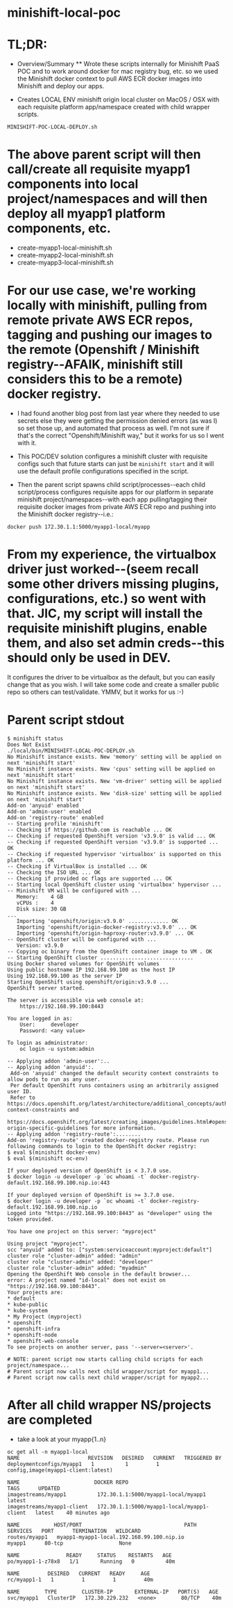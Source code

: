 # minishift-local-poc

# TL;DR:
* Overview/Summary
** Wrote these scripts internally for Minishift PaaS POC and to work around docker for mac registry bug, etc. so we used the Minishift docker context to pull AWS ECR docker images into Minishift and deploy our apps.

* Creates LOCAL ENV minishift origin local cluster on MacOS / OSX with each requisite platform app/namespace created with child wrapper scripts.
```
MINISHIFT-POC-LOCAL-DEPLOY.sh
```

# The above parent script will then call/create all requisite myapp1 components into local project/namespaces and will then deploy all myapp1 platform components, etc.
* create-myapp1-local-minishift.sh
* create-myapp2-local-minishift.sh
* create-myapp3-local-minishift.sh

# For our use case, we're working locally with minishift, pulling from remote private AWS ECR repos, tagging and pushing our images to the remote (Openshift / Minishift registry--AFAIK, minishift still considers this to be a remote) docker registry. 

* I had found another blog post from last year where they needed to use secrets else they were getting the permission denied errors (as was I) so set those up, and automated that process as well.  I'm not sure if that's the correct "Openshift/Minishift way," but it works for us so I went with it.

* This POC/DEV solution configures a minishift cluster with requisite configs such that future starts can just be `minishift start` and it will use the default profile configurations specified in the script.  
* Then the parent script spawns child script/processes--each child script/process configures requisite apps for our platform in separate minishift project/namespaces--with each app pulling/tagging their requisite docker images from private AWS ECR repo and pushing into the Minishift docker registry--i.e.:
```
docker push 172.30.1.1:5000/myapp1-local/myapp
```

# From my experience, the virtualbox driver just worked--(seem recall some other drivers missing plugins, configurations, etc.) so went with that.  JIC, my script will install the requisite minishift plugins, enable them, and also set admin creds--this should only be used in DEV.
It configures the driver to be virtualbox as the default, but you can easily change that as you wish.
I will take some code and create a smaller public repo so others can test/validate.  YMMV, but it works for us :-)

# Parent script stdout
```
$ minishift status
Does Not Exist
./local/bin/MINISHIFT-LOCAL-POC-DEPLOY.sh
No Minishift instance exists. New 'memory' setting will be applied on next 'minishift start'
No Minishift instance exists. New 'cpus' setting will be applied on next 'minishift start'
No Minishift instance exists. New 'vm-driver' setting will be applied on next 'minishift start'
No Minishift instance exists. New 'disk-size' setting will be applied on next 'minishift start'
Add-on 'anyuid' enabled
Add-on 'admin-user' enabled
Add-on 'registry-route' enabled
-- Starting profile 'minishift'
-- Checking if https://github.com is reachable ... OK
-- Checking if requested OpenShift version 'v3.9.0' is valid ... OK
-- Checking if requested OpenShift version 'v3.9.0' is supported ... OK
-- Checking if requested hypervisor 'virtualbox' is supported on this platform ... OK
-- Checking if VirtualBox is installed ... OK
-- Checking the ISO URL ... OK
-- Checking if provided oc flags are supported ... OK
-- Starting local OpenShift cluster using 'virtualbox' hypervisor ...
-- Minishift VM will be configured with ...
   Memory:    4 GB
   vCPUs :    4
   Disk size: 30 GB
...
   Importing 'openshift/origin:v3.9.0' ............. OK
   Importing 'openshift/origin-docker-registry:v3.9.0' ... OK
   Importing 'openshift/origin-haproxy-router:v3.9.0' ... OK
-- OpenShift cluster will be configured with ...
   Version: v3.9.0
-- Copying oc binary from the OpenShift container image to VM . OK
-- Starting OpenShift cluster ..............................
Using Docker shared volumes for OpenShift volumes
Using public hostname IP 192.168.99.100 as the host IP
Using 192.168.99.100 as the server IP
Starting OpenShift using openshift/origin:v3.9.0 ...
OpenShift server started.

The server is accessible via web console at:
    https://192.168.99.100:8443

You are logged in as:
    User:     developer
    Password: <any value>

To login as administrator:
    oc login -u system:admin

-- Applying addon 'admin-user':..
-- Applying addon 'anyuid':.
 Add-on 'anyuid' changed the default security context constraints to allow pods to run as any user.
 Per default OpenShift runs containers using an arbitrarily assigned user ID.
 Refer to https://docs.openshift.org/latest/architecture/additional_concepts/authorization.html#security-context-constraints and
 https://docs.openshift.org/latest/creating_images/guidelines.html#openshift-origin-specific-guidelines for more information.
-- Applying addon 'registry-route':........
Add-on 'registry-route' created docker-registry route. Please run following commands to login to the OpenShift docker registry:
$ eval $(minishift docker-env)
$ eval $(minishift oc-env)

If your deployed version of OpenShift is < 3.7.0 use.
$ docker login -u developer -p `oc whoami -t` docker-registry-default.192.168.99.100.nip.io:443

If your deployed version of OpenShift is >= 3.7.0 use.
$ docker login -u developer -p `oc whoami -t` docker-registry-default.192.168.99.100.nip.io
Logged into "https://192.168.99.100:8443" as "developer" using the token provided.

You have one project on this server: "myproject"

Using project "myproject".
scc "anyuid" added to: ["system:serviceaccount:myproject:default"]
cluster role "cluster-admin" added: "admin"
cluster role "cluster-admin" added: "developer"
cluster role "cluster-admin" added: "myadmin"
Opening the OpenShift Web console in the default browser...
error: A project named "id-local" does not exist on "https://192.168.99.100:8443".
Your projects are:
* default
* kube-public
* kube-system
* My Project (myproject)
* openshift
* openshift-infra
* openshift-node
* openshift-web-console
To see projects on another server, pass '--server=<server>'.

# NOTE: parent script now starts calling child scripts for each project/namespace...
# Parent script now calls next child wrapper/script for myapp1...
# Parent script now calls next child wrapper/script for myapp2...
```

# After all child wrapper NS/projects are completed
* take a look at your myapp{1..n}
```
oc get all -n myapp1-local
NAME                      REVISION   DESIRED   CURRENT   TRIGGERED BY
deploymentconfigs/myapp1   1          1         1         config,image(myapp1-client:latest)

NAME                        DOCKER REPO                                TAGS      UPDATED
imagestreams/myapp1          172.30.1.1:5000/myapp1-local/myapp1          latest
imagestreams/myapp1-client   172.30.1.1:5000/myapp1-local/myapp1-client   latest    40 minutes ago

NAME           HOST/PORT                                 PATH      SERVICES   PORT      TERMINATION   WILDCARD
routes/myapp1   myapp1-myapp1-local.192.168.99.100.nip.io             myapp1      80-tcp                  None

NAME               READY     STATUS    RESTARTS   AGE
po/myapp1-1-z78x8   1/1       Running   0          40m

NAME         DESIRED   CURRENT   READY     AGE
rc/myapp1-1   1         1         1         40m

NAME        TYPE        CLUSTER-IP       EXTERNAL-IP   PORT(S)   AGE
svc/myapp1   ClusterIP   172.30.229.232   <none>        80/TCP    40m
```
